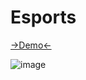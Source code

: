 <h1> Esports </h1> 

<a href="https://inaciohugo.github.io/Esports/">->Demo<-</a>



![image](https://user-images.githubusercontent.com/108989054/190689446-3b78da95-ed6e-4251-a57b-62d935dfe745.png)
